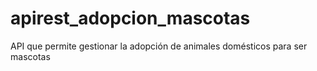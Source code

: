 # apirest_adopcion_mascotas
API que permite gestionar la adopción de animales domésticos para ser mascotas
